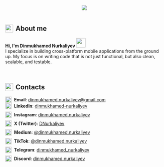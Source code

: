 <div align="center">
<img src="https://qrangers.com/wp-content/uploads/2021/09/Banner-Introduction-to-3D-Animation.png" />
</div>

<br>

<h2 style="display: flex; align-items: center;">
    <img src="https://em-content.zobj.net/source/animated-noto-color-emoji/427/writing-hand_270d-fe0f.gif" width="25" style="margin-right: 8px;"/>
    About me
</h2>

<p>
    <strong> Hi, I'm Dinmukhamed Nurkaliyev </strong> <img src="https://media.tenor.com/YecaBNpMST8AAAAi/bugcat-capoo.gif" width="30"/>
    <br>
    I specialize in building cross-platform mobile applications from the ground up. My focus is on writing code that is not just functional, but also clean, scalable, and testable.
</p>

<br>

<h2 style="display: flex; align-items: center;">
    <img src="https://em-content.zobj.net/source/animated-noto-color-emoji/427/bell_1f514.gif" width="25" style="margin-right: 8px;"/>
    Contacts
</h2>

<div style="display: flex; align-items: center;">
    <a href="https://mail.google.com/mail/?view=cm&fs=1&to=your.dinmukhamed.nurkaliyev@gmail.com" target="_blank"><img src="https://cdn0.iconfinder.com/data/icons/material-circle-apps/512/icon-email-material-design-512.png" alt="Email" width="20" style="margin-right: 8px;"/></a>
    <strong>Email</strong>:&#160;<a href="https://mail.google.com/mail/?view=cm&fs=1&to=your.dinmukhamed.nurkaliyev@gmail.com">dinmukhamed.nurkaliyev@gmail.com</a>
</div>
<div style="display: flex; align-items: center; margin-bottom: 8px;">
    <a href="https://www.linkedin.com/in/dinmukhamed-nurkaliyev-80b5a1326/" target="_blank"><img src="https://cdn3.iconfinder.com/data/icons/capsocial-round/500/linkedin-512.png" alt="LinkedIn" width="20" style="margin-right: 8px;"/></a>
    <strong>LinkedIn</strong>:&#160;<a href="https://www.linkedin.com/in/dinmukhamed-nurkaliyev-80b5a1326/">dinmukhamed-nurkaliyev</a>
</div>
<div style="display: flex; align-items: center; margin-bottom: 8px;">
    <a href="https://www.instagram.com/dinmukhamed.nurkaliyev/" target="_blank"><img src="https://cdn3.iconfinder.com/data/icons/2018-social-media-logotypes/1000/2018_social_media_popular_app_logo_instagram-512.png" alt="Instagram" width="20" style="margin-right: 8px;"/></a>
    <strong>Instagram</strong>:&#160;<a href="https://www.instagram.com/dinmukhamed.nurkaliyev/">dinmukhamed.nurkaliyev</a>
</div>
<div style="display: flex; align-items: center; margin-bottom: 8px;">
    <a href="https://x.com/DNurkaliyev" target="_blank"><img src="https://cdn3.iconfinder.com/data/icons/2018-social-media-logotypes/1000/2018_social_media_popular_app_logo_twitter-1024.png" alt="X (Twitter)" width="20" style="margin-right: 8px;"/></a>
    <strong>X (Twitter)</strong>:&#160;<a href="https://x.com/DNurkaliyev">DNurkaliyev</a>
</div>
<div style="display: flex; align-items: center; margin-bottom: 8px;">
    <a href="https://medium.com/@dinmukhamed.nurkaliyev" target="_blank"><img src="https://cdn0.iconfinder.com/data/icons/social-media-2092/100/social-62-512.png" alt="Medium" width="20" style="margin-right: 8px;"/></a>
    <strong>Medium</strong>:&#160;<a href="https://medium.com/@dinmukhamed.nurkaliyev">@dinmukhamed.nurkaliyev</a>
</div>
<div style="display: flex; align-items: center; margin-bottom: 8px;">
    <a href="https://www.tiktok.com/@dinmukhamed.nurkaliyev" target="_blank"><img src="https://cdn1.iconfinder.com/data/icons/popular-social-massmedia/120/tiktok-512.png" alt="TikTok" width="20" style="margin-right: 8px;"/></a>
    <strong>TikTok</strong>:&#160;<a href="https://www.tiktok.com/@dinmukhamed.nurkaliyev">@dinmukhamed.nurkaliyev</a>
</div>
<div style="display: flex; align-items: center; margin-bottom: 8px;">
    <a href="https://t.me/dinmukhamed_nurkaliyev" target="_blank"><img src="https://cdn3.iconfinder.com/data/icons/social-icons-33/512/Telegram-1024.png" alt="Telegram" width="20" style="margin-right: 8px;"/></a>
    <strong>Telegram</strong>:&#160;<a href="https://t.me/dinmukhamed_nurkaliyev">dinmukhamed_nurkaliyev</a>
</div>
<div style="display: flex; align-items: center;">
    <a href="https://discord.com/users/1300002143377428531" target="_blank"><img src="https://cdn0.iconfinder.com/data/icons/free-social-media-set/24/discord-512.png" alt="Discord" width="20" style="margin-right: 8px;"/></a>
    <strong>Discord</strong>:&#160;<a href="https://discord.com/users/1300002143377428531">dinmukhamed.nurkaliyev</a>
</div>
</div>
